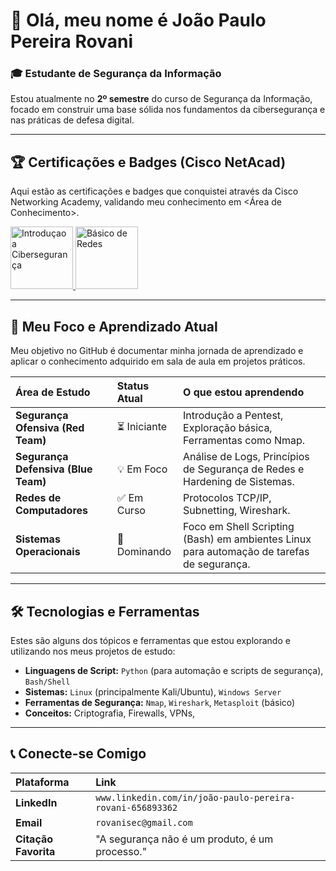 # 👋 Olá, meu nome é João Paulo Pereira Rovani
### 🎓 Estudante de Segurança da Informação

Estou atualmente no **2º semestre** do curso de Segurança da Informação, focado em construir uma base sólida nos fundamentos da cibersegurança e nas práticas de defesa digital.

---

## 🏆 Certificações e Badges (Cisco NetAcad)

Aqui estão as certificações e badges que conquistei através da Cisco Networking Academy, validando meu conhecimento em <Área de Conhecimento>.

<a href="https://www.credly.com/badges/1768ae39-8b7b-4b9d-88b0-05f96b7e6469" target="_blank">
    <img src="https://www.credly.com/org/cisco/badge/networking-basics" alt="Introduçao a Cibersegurança" width="100"/>
</a>
<a href="https://www.credly.com/badges/60e5ed60-745b-47cd-b262-6421ccdb0b74" target="_blank">
    <img src="https://drive.google.com/file/d/1gMXx8I5FXm86PbOeCkZ8fJiPlOQLTqmU/view?usp=sharing" alt="Básico de Redes" width="100"/>
</a>

---

## 🚀 Meu Foco e Aprendizado Atual

Meu objetivo no GitHub é documentar minha jornada de aprendizado e aplicar o conhecimento adquirido em sala de aula em projetos práticos.

| Área de Estudo | Status Atual | O que estou aprendendo |
| :--- | :--- | :--- |
| **Segurança Ofensiva (Red Team)** | ⏳ Iniciante | Introdução a Pentest, Exploração básica, Ferramentas como Nmap. |
| **Segurança Defensiva (Blue Team)** | 💡 Em Foco | Análise de Logs, Princípios de Segurança de Redes e Hardening de Sistemas. |
| **Redes de Computadores** | ✅ Em Curso | Protocolos TCP/IP, Subnetting, Wireshark. |
| **Sistemas Operacionais** | 🐧 Dominando | Foco em Shell Scripting (Bash) em ambientes Linux para automação de tarefas de segurança. |

---

## 🛠️ Tecnologias e Ferramentas

Estes são alguns dos tópicos e ferramentas que estou explorando e utilizando nos meus projetos de estudo:

* **Linguagens de Script:** `Python` (para automação e scripts de segurança), `Bash/Shell`
* **Sistemas:** `Linux` (principalmente Kali/Ubuntu), `Windows Server`
* **Ferramentas de Segurança:** `Nmap`, `Wireshark`, `Metasploit` (básico)
* **Conceitos:** Criptografia, Firewalls, VPNs,

---


## 📞 Conecte-se Comigo

| Plataforma | Link |
| :--- | :--- |
| **LinkedIn** | `www.linkedin.com/in/joão-paulo-pereira-rovani-656893362` |
| **Email** | `rovanisec@gmail.com` |
| **Citação Favorita** | "A segurança não é um produto, é um processo." |
